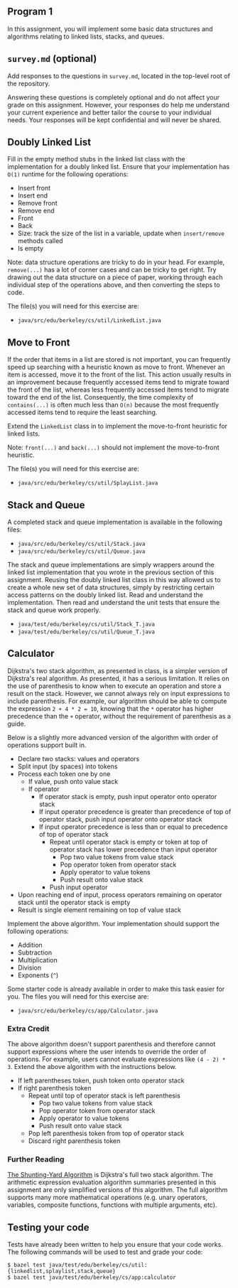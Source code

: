 Program 1
---------
In this assignment, you will implement some basic data structures and algorithms relating to linked
lists, stacks, and queues.

`survey.md` (optional)
----------------------
Add responses to the questions in `survey.md`, located in the top-level root of the repository.

Answering these questions is completely optional and do not affect your grade on this assignment.
However, your responses do help me understand your current experience and better tailor the course
to your individual needs. Your responses will be kept confidential and will never be shared.

Doubly Linked List
------------------
Fill in the empty method stubs in the linked list class  with the implementation for a doubly linked
list. Ensure that your implementation has `O(1)` runtime for the following operations:

- Insert front
- Insert end
- Remove front
- Remove end
- Front
- Back
- Size: track the size of the list in a variable, update when `insert/remove` methods called
- Is empty

Note: data structure operations are tricky to do in your head. For example, `remove(...)` has a lot
of corner cases and can be tricky to get right. Try drawing out the data structure on a piece of
paper, working through each individual step of the operations above, and then converting the steps
to code.

The file(s) you will need for this exercise are:

- `java/src/edu/berkeley/cs/util/LinkedList.java`

Move to Front
-------------
If the order that items in a list are stored is not important, you can frequently speed up searching
with a heuristic known as move to front. Whenever an item is accessed, move it to the front of the
list. This action usually results in an improvement because frequently accessed items tend to
migrate toward the front of the list, whereas less frequently accessed items tend to migrate toward
the end of the list. Consequently, the time complexity of `contains(...)` is often much less than
`O(n)` because the most frequently accessed items tend to require the least searching.

Extend the `LinkedList` class in to implement the move-to-front heuristic for linked lists.

Note: `front(...)` and `back(...)` should not implement the move-to-front heuristic.

The file(s) you will need for this exercise are:

- `java/src/edu/berkeley/cs/util/SplayList.java`

Stack and Queue
---------------
A completed stack and queue implementation is available in the following files:

- `java/src/edu/berkeley/cs/util/Stack.java`
- `java/src/edu/berkeley/cs/util/Queue.java`

The stack and queue implementations are simply wrappers around the linked list implementation that
you wrote in the previous section of this assignment. Reusing the doubly linked list class in this
way allowed us to create a whole new set of data structures, simply by restricting certain access
patterns on the doubly linked list. Read and understand the implementation. Then read and understand
the unit tests that ensure the stack and queue work properly.

- `java/test/edu/berkeley/cs/util/Stack_T.java`
- `java/test/edu/berkeley/cs/util/Queue_T.java`

Calculator
----------
Dijkstra's two stack algorithm, as presented in class, is a simpler version of Dijkstra's real
algorithm. As presented, it has a serious limitation. It relies on the use of parenthesis to know
when to execute an operation and store a result on the stack. However, we cannot always rely on
input expressions to include parenthesis. For example, our algorithm should be able to compute the
expression `2 + 4 * 2 = 10`, knowing that the `*` operator has higher precedence than the `+`
operator, without the requirement of parenthesis as a guide.

Below is a slightly more advanced version of the algorithm with order of operations support built
in.

- Declare two stacks: values and operators
- Split input (by spaces) into tokens
- Process each token one by one
  - If value, push onto value stack
  - If operator
    - If operator stack is empty, push input operator onto operator stack
    - If input operator precedence is greater than precedence of top of operator stack, push input
      operator onto operator stack
    - If input operator precedence is less than or equal to precedence of top of operator stack
      - Repeat until operator stack is empty or token at top of operator stack has lower precedence
        than input operator
        - Pop two value tokens from value stack
        - Pop operator token from operator stack
        - Apply operator to value tokens
        - Push result onto value stack
      - Push input operator
- Upon reaching end of input, process operators remaining on operator stack until the operator stack
  is empty
- Result is single element remaining on top of value stack

Implement the above algorithm. Your implementation should support the following operations:

- Addition
- Subtraction
- Multiplication
- Division
- Exponents (`^`)

Some starter code is already available in order to make this task easier for you. The files you will
need for this exercise are:

- `java/src/edu/berkeley/cs/app/Calculator.java`

### Extra Credit
The above algorithm doesn't support parenthesis and therefore cannot support expressions where the
user intends to override the order of operations. For example, users cannot evaluate expressions
like `(4 - 2) * 3`. Extend the above algorithm with the instructions below.

- If left parentheses token, push token onto operator stack
- If right parenthesis token
  - Repeat until top of operator stack is left parenthesis
    - Pop two value tokens from value stack
    - Pop operator token from operator stack
    - Apply operator to value tokens
    - Push result onto value stack
  - Pop left parenthesis token from top of operator stack
  - Discard right parenthesis token

### Further Reading
[The Shunting-Yard Algorithm](https://en.wikipedia.org/wiki/Shunting-yard_algorithm) is Dijkstra's
full two stack algorithm. The arithmetic expression evaluation algorithm summaries presented in this
assignment are only simplified versions of this algorithm. The full algorithm supports many more
mathematical operations (e.g. unary operators, variables, composite functions, functions with
multiple arguments, etc).

Testing your code
-----------------
Tests have already been written to help you ensure that your code works. The following commands will
be used to test and grade your code:

    $ bazel test java/test/edu/berkeley/cs/util:{linkedlist,splaylist,stack,queue}
    $ bazel test java/test/edu/berkeley/cs/app:calculator
